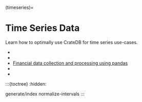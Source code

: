 (timeseries)=
# Time Series Data

Learn how to optimally use CrateDB for time series use-cases.

- [](#timeseries-basics)
- [](#timeseries-normalize)
- [Financial data collection and processing using pandas]
- [](inv:cloud#time-series)
- [](inv:cloud#time-series-advanced)

:::{toctree}
:hidden:

generate/index
normalize-intervals
:::

[Financial data collection and processing using pandas]: https://community.crate.io/t/automating-financial-data-collection-and-storage-in-cratedb-with-python-and-pandas-2-0-0/916
